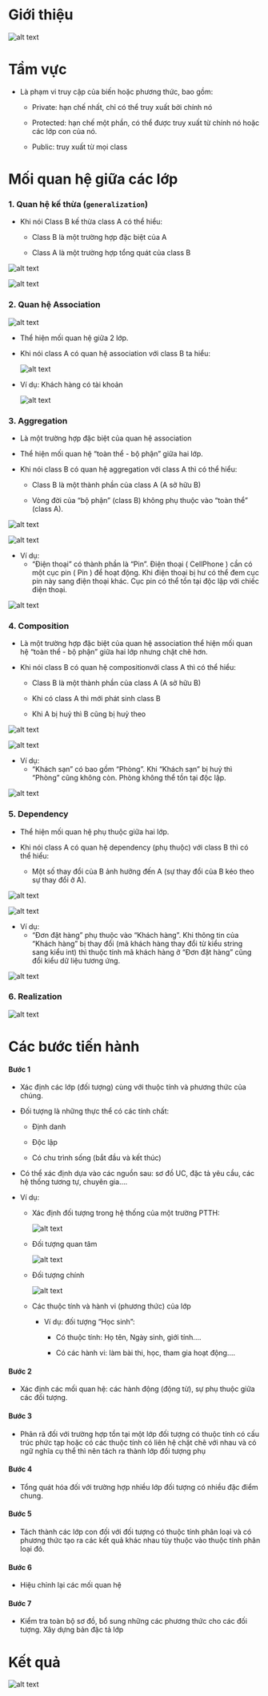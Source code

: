 # Giới thiệu

![alt text](class_image/image-1.png)

# Tầm vực
- Là phạm vi truy cập của biến hoặc phương thức, bao gồm:
    - Private: hạn chế nhất, chỉ có thể truy xuất bởi chính nó

    - Protected: hạn chế một phần, có thể được truy xuất từ chính nó hoặc các lớp con của nó.

    - Public: truy xuất từ mọi class

# Mối quan hệ giữa các lớp
### 1. Quan hệ kế thừa (`generalization`)
- Khi nói Class B kế thừa class A có thể hiểu:
    - Class B là một trường hợp đặc biệt của A

    - Class A là một trường hợp tổng quát của class B

![alt text](class_image/image-7.png)

![alt text](class_image/image-4.png)

### 2. Quan hệ Association

![alt text](class_image/image-13.png)

- Thể hiện mối quan hệ giữa 2 lớp.

- Khi nói class A có quan hệ association với class B ta hiểu:

    ![alt text](class_image/image-8.png)

- Ví dụ: Khách hàng có tài khoản

    ![alt text](class_image/image-9.png)

### 3. Aggregation
- Là một trường hợp đặc biệt của quan hệ association

- Thể hiện mối quan hệ “toàn thể - bộ phận” giữa hai lớp.

- Khi nói class B có quan hệ aggregation với class A thì có thể hiểu:
    - Class B là một thành phần của class A (A sở hữu B)

    - Vòng đời của “bộ phận” (class B) không phụ thuộc vào “toàn thể” (class A).

![alt text](class_image/image-6.png)

![alt text](class_image/image-14.png)

- Ví dụ:
    - “Điện thoại” có thành phần là “Pin”. Điện thoại ( CellPhone ) cần có một cục pin ( Pin ) để hoạt động. Khi điện thoại bị hư có thể đem cục pin này sang điện thoại khác. Cục pin có thể tồn tại độc lập với chiếc điện thoại.

![alt text](class_image/image-10.png)

### 4. Composition
- Là một trường hợp đặc biệt của quan hệ association thể hiện mối quan hệ “toàn thể - bộ phận” giữa hai lớp nhưng chặt chẽ hơn.

- Khi nói class B có quan hệ compositionvới class A thì có thể hiểu:
    - Class B là một thành phần của class A (A sở hữu B)

    - Khi có class A thì mới phát sinh class B

    - Khi A bị huỷ thì B cũng bị huỷ theo

![alt text](class_image/image-5.png)

![alt text](class_image/image-11.png)

- Ví dụ:
    - “Khách sạn” có bao gồm “Phòng”. Khi “Khách sạn” bị huỷ thì “Phòng” cũng không còn. Phòng không thể tồn tại độc lập.

![alt text](class_image/image-12.png)

### 5. Dependency
- Thể hiện mối quan hệ phụ thuộc giữa hai lớp.

- Khi nói class A có quan hệ dependency (phụ thuộc) với class B thì có thể hiểu:
    - Một số thay đổi của B ảnh hưởng đến A (sự thay đổi của B kéo theo sự thay đổi ở A).

![alt text](class_image/image-2.png)

![alt text](class_image/image-15.png)

- Ví dụ:
    - “Đơn đặt hàng” phụ thuộc vào “Khách hàng”. Khi thông tin của “Khách hàng” bị thay đổi (mã khách hàng thay đổi từ kiểu string sang kiểu int) thì thuộc tính mã khách hàng ở “Đơn đặt hàng” cũng đổi kiểu dữ liệu tương ứng.

![alt text](class_image/image-16.png)

### 6. Realization
![alt text](class_image/image-3.png)

# Các bước tiến hành
#### Bước 1
- Xác định các lớp (đối tượng) cùng với thuộc tính và phương thức của chúng.

-  Đối tượng là những thực thể có các tính chất:
    - Định danh

    - Độc lập

    - Có chu trình sống (bắt đầu và kết thúc)

- Có thể xác định dựa vào các nguồn sau: sơ đồ UC, đặc tả yêu cầu, các hệ thống tương tự, chuyên gia....

- Ví dụ:
    - Xác định đối tượng trong hệ thống của một trường PTTH:

        ![alt text](class_image/image-17.png)

    - Đối tượng quan tâm

        ![alt text](class_image/image-18.png)

    - Đối tượng chính

        ![alt text](class_image/image-19.png)

    - Các thuộc tính và hành vi (phương thức) của lớp
        - Ví dụ: đối tượng “Học sinh”:

            - Có thuộc tính: Họ tên, Ngày sinh, giới tính....

            - Có các hành vi: làm bài thi, học, tham gia hoạt động....

#### Bước 2
- Xác định các mối quan hệ: các hành động (động từ), sự phụ thuộc giữa các đối tượng.
#### Bước 3
- Phân rã đối với trường hợp tồn tại một lớp đối tượng có thuộc tính có cấu trúc phức tạp hoặc có các thuộc tính có liên hệ chặt chẽ với nhau và có ngữ nghĩa cụ thể thì nên tách ra thành lớp đối tượng phụ
#### Bước 4
- Tổng quát hóa đối với trường hợp nhiều lớp đối tượng có nhiều đặc điểm chung.
#### Bước 5
- Tách thành các lớp con đối với đối tượng có thuộc tính phân loại và có phương thức tạo ra các kết quả khác nhau tùy thuộc vào thuộc tính phân loại đó.
#### Bước 6
- Hiệu chỉnh lại các mối quan hệ
#### Bước 7
- Kiểm tra toàn bộ sơ đồ, bổ sung những các phương thức cho các đối tượng. Xây dựng bản đặc tả lớp

# Kết quả
![alt text](class_image/image-20.png)